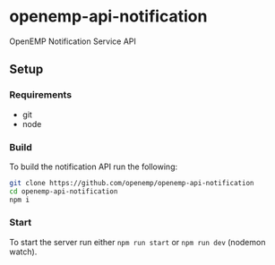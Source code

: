 # openemp-api-notification
OpenEMP Notification Service API
## Setup
### Requirements
* git
* node

### Build
To build the notification API run the following:
```bash
git clone https://github.com/openemp/openemp-api-notification
cd openemp-api-notification
npm i
```

### Start
To start the server run either `npm run start` or `npm run dev` (nodemon watch).